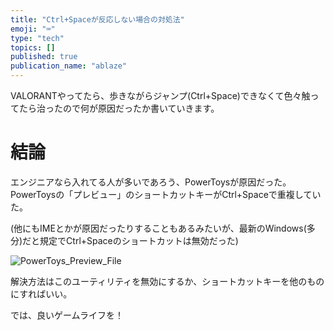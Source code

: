 ```yaml
---
title: "Ctrl+Spaceが反応しない場合の対処法"
emoji: "⌨"
type: "tech"
topics: []
published: true
publication_name: "ablaze"
---
```


VALORANTやってたら、歩きながらジャンプ(Ctrl+Space)できなくて色々触ってたら治ったので何が原因だったか書いていきます。

# 結論

エンジニアなら入れてる人が多いであろう、PowerToysが原因だった。PowerToysの「プレビュー」のショートカットキーがCtrl+Spaceで重複していた。

(他にもIMEとかが原因だったりすることもあるみたいが、最新のWindows(多分)だと規定でCtrl+Spaceのショートカットは無効だった)

![PowerToys_Preview_File](https://storage.googleapis.com/zenn-user-upload/c518534daad5-20230604.png)

解決方法はこのユーティリティを無効にするか、ショートカットキーを他のものにすればいい。

では、良いゲームライフを！
